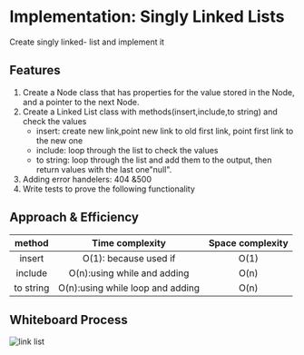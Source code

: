 # Implementation: Singly Linked Lists

Create singly linked- list and implement it

## Features

1. Create a Node class that has properties for the value stored in the Node, and a pointer to the next Node.
2. Create a Linked List class with methods(insert,include,to string) and check the values
   - insert: create new link,point new link to old first link, point first link to the new one
   - include: loop through the list to check the values
   - to string: loop through the list and add them to the output, then return values with the last one"null".
3. Adding error handelers: 404 &500
4. Write tests to prove the following functionality

## Approach & Efficiency

| method|Time complexity |Space complexity | 
| :---: | :---: | :---: |
| insert|O(1): because used if | O(1)|
| include|O(n):using while and adding |O(n) |
| to string|O(n):using while loop and adding |O(n) |

## Whiteboard Process

![link list](./linked-list-implemintation.png)



